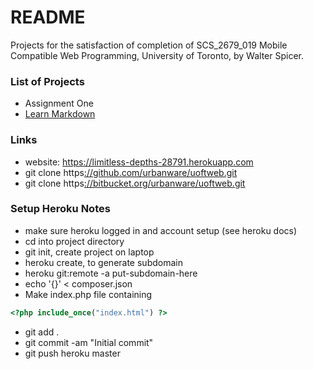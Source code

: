 # README #

Projects for the satisfaction of completion of SCS_2679_019 Mobile Compatible Web Programming, University of Toronto, by Walter Spicer. 

### List of Projects ###

* Assignment One
* [Learn Markdown](https://bitbucket.org/tutorials/markdowndemo)

### Links ###

* website: https://limitless-depths-28791.herokuapp.com
* git clone https[://github.com/urbanware/uoftweb.git]() 
* git clone https[://bitbucket.org/urbanware/uoftweb.git]()

### Setup Heroku Notes ###

* make sure heroku logged in and account setup (see heroku docs)
* cd into project directory
* git init, create project on laptop
* heroku create, to generate subdomain
* heroku git:remote -a put-subdomain-here
* echo '{}' < composer.json
* Make index.php file containing 
```php
<?php include_once("index.html") ?>
```
* git add . 
* git commit -am "Initial commit"
* git push heroku master
